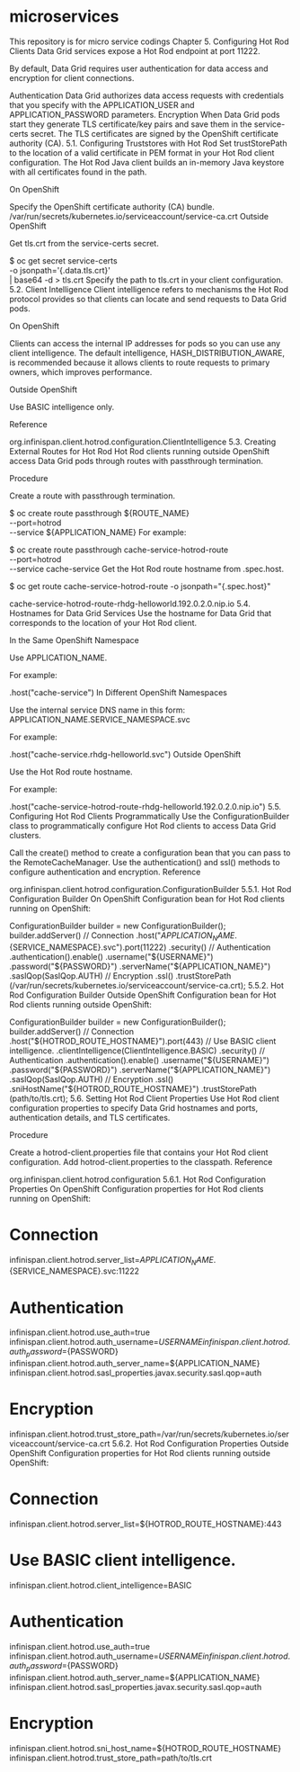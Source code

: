 # microservices
This repository is for micro service codings
Chapter 5. Configuring Hot Rod Clients
Data Grid services expose a Hot Rod endpoint at port 11222.

By default, Data Grid requires user authentication for data access and encryption for client connections.

Authentication
Data Grid authorizes data access requests with credentials that you specify with the APPLICATION_USER and APPLICATION_PASSWORD parameters.
Encryption
When Data Grid pods start they generate TLS certificate/key pairs and save them in the service-certs secret. The TLS certificates are signed by the OpenShift certificate authority (CA).
5.1. Configuring Truststores with Hot Rod
Set trustStorePath to the location of a valid certificate in PEM format in your Hot Rod client configuration. The Hot Rod Java client builds an in-memory Java keystore with all certificates found in the path.

On OpenShift

Specify the OpenShift certificate authority (CA) bundle.
/var/run/secrets/kubernetes.io/serviceaccount/service-ca.crt
Outside OpenShift

Get tls.crt from the service-certs secret.

$ oc get secret service-certs \
  -o jsonpath='{.data.tls\.crt}' \
  | base64 -d > tls.crt
Specify the path to tls.crt in your client configuration.
5.2. Client Intelligence
Client intelligence refers to mechanisms the Hot Rod protocol provides so that clients can locate and send requests to Data Grid pods.

On OpenShift

Clients can access the internal IP addresses for pods so you can use any client intelligence. The default intelligence, HASH_DISTRIBUTION_AWARE, is recommended because it allows clients to route requests to primary owners, which improves performance.

Outside OpenShift

Use BASIC intelligence only.

Reference

org.infinispan.client.hotrod.configuration.ClientIntelligence
5.3. Creating External Routes for Hot Rod
Hot Rod clients running outside OpenShift access Data Grid pods through routes with passthrough termination.

Procedure

Create a route with passthrough termination.

$ oc create route passthrough ${ROUTE_NAME} \
  --port=hotrod \
  --service ${APPLICATION_NAME}
For example:

$ oc create route passthrough cache-service-hotrod-route \
  --port=hotrod \
  --service cache-service
Get the Hot Rod route hostname from .spec.host.

$ oc get route cache-service-hotrod-route -o jsonpath="{.spec.host}"

cache-service-hotrod-route-rhdg-helloworld.192.0.2.0.nip.io
5.4. Hostnames for Data Grid Services
Use the hostname for Data Grid that corresponds to the location of your Hot Rod client.

In the Same OpenShift Namespace

Use APPLICATION_NAME.

For example:

.host("cache-service")
In Different OpenShift Namespaces

Use the internal service DNS name in this form:
APPLICATION_NAME.SERVICE_NAMESPACE.svc

For example:

.host("cache-service.rhdg-helloworld.svc")
Outside OpenShift

Use the Hot Rod route hostname.

For example:

.host("cache-service-hotrod-route-rhdg-helloworld.192.0.2.0.nip.io")
5.5. Configuring Hot Rod Clients Programmatically
Use the ConfigurationBuilder class to programmatically configure Hot Rod clients to access Data Grid clusters.

Call the create() method to create a configuration bean that you can pass to the RemoteCacheManager.
Use the authentication() and ssl() methods to configure authentication and encryption.
Reference

org.infinispan.client.hotrod.configuration.ConfigurationBuilder
5.5.1. Hot Rod Configuration Builder On OpenShift
Configuration bean for Hot Rod clients running on OpenShift:

ConfigurationBuilder builder = new ConfigurationBuilder();
builder.addServer()
	// Connection
	.host("${APPLICATION_NAME}.${SERVICE_NAMESPACE}.svc").port(11222)
	.security()
        // Authentication
        .authentication().enable()
        .username("${USERNAME}")
        .password("${PASSWORD}")
        .serverName("${APPLICATION_NAME}")
        .saslQop(SaslQop.AUTH)
        // Encryption
        .ssl()
        .trustStorePath​(/var/run/secrets/kubernetes.io/serviceaccount/service-ca.crt);
5.5.2. Hot Rod Configuration Builder Outside OpenShift
Configuration bean for Hot Rod clients running outside OpenShift:

ConfigurationBuilder builder = new ConfigurationBuilder();
builder.addServer()
	// Connection
	.host("${HOTROD_ROUTE_HOSTNAME}").port(443)
	// Use BASIC client intelligence.
	.clientIntelligence(ClientIntelligence.BASIC)
	.security()
        // Authentication
        .authentication().enable()
        .username("${USERNAME}")
        .password("${PASSWORD}")
        .serverName("${APPLICATION_NAME}")
        .saslQop(SaslQop.AUTH)
        // Encryption
        .ssl()
        .sniHostName("${HOTROD_ROUTE_HOSTNAME}")
        .trustStorePath​(path/to/tls.crt);
5.6. Setting Hot Rod Client Properties
Use Hot Rod client configuration properties to specify Data Grid hostnames and ports, authentication details, and TLS certificates.

Procedure

Create a hotrod-client.properties file that contains your Hot Rod client configuration.
Add hotrod-client.properties to the classpath.
Reference

org.infinispan.client.hotrod.configuration
5.6.1. Hot Rod Configuration Properties On OpenShift
Configuration properties for Hot Rod clients running on OpenShift:

# Connection
infinispan.client.hotrod.server_list=${APPLICATION_NAME}.${SERVICE_NAMESPACE}.svc:11222

# Authentication
infinispan.client.hotrod.use_auth=true
infinispan.client.hotrod.auth_username=${USERNAME}
infinispan.client.hotrod.auth_password=${PASSWORD}
infinispan.client.hotrod.auth_server_name=${APPLICATION_NAME}
infinispan.client.hotrod.sasl_properties.javax.security.sasl.qop=auth

# Encryption
infinispan.client.hotrod.trust_store_path=/var/run/secrets/kubernetes.io/serviceaccount/service-ca.crt
5.6.2. Hot Rod Configuration Properties Outside OpenShift
Configuration properties for Hot Rod clients running outside OpenShift:

# Connection
infinispan.client.hotrod.server_list=${HOTROD_ROUTE_HOSTNAME}:443

# Use BASIC client intelligence.
infinispan.client.hotrod.client_intelligence=BASIC

# Authentication
infinispan.client.hotrod.use_auth=true
infinispan.client.hotrod.auth_username=${USERNAME}
infinispan.client.hotrod.auth_password=${PASSWORD}
infinispan.client.hotrod.auth_server_name=${APPLICATION_NAME}
infinispan.client.hotrod.sasl_properties.javax.security.sasl.qop=auth

# Encryption
infinispan.client.hotrod.sni_host_name=${HOTROD_ROUTE_HOSTNAME}
infinispan.client.hotrod.trust_store_path=path/to/tls.crt
